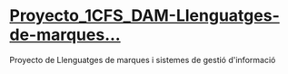 # [Proyecto_1CFS_DAM-Llenguatges-de-marques...](../GLOBAL_PRACTICE1/PG0.html)
Proyecto de Llenguatges de marques i sistemes de gestió d'informació 
